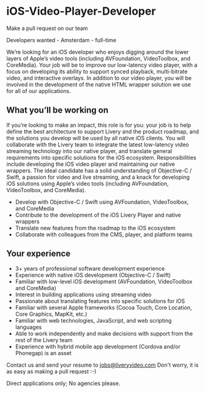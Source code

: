 # iOS-Video-Player-Developer
Make a pull request on our team

Developers wanted - Amsterdam - full-time

We’re looking for an iOS developer who enjoys digging around the lower layers of Apple’s video tools (including AVFoundation, VideoToolbox, and CoreMedia). Your job will be to improve our low-latency video player, with a focus on developing its ability to support synced playback, multi-bitrate video, and interactive overlays. In addition to our video player, you will be involved in the development of the native HTML wrapper solution we use for all of our applications.

## What you’ll be working on

If you’re looking to make an impact, this role is for you: your job is to help define the best architecture to support Livery and the product roadmap, and the solutions you develop will be used by all native iOS clients. You will collaborate with the Livery team to integrate the latest low-latency video streaming technology into our native player, and translate general requirements into specific solutions for the iOS ecosystem. Responsibilities include developing the iOS video player and maintaining our native wrappers. The ideal candidate has a solid understanding of Objective-C / Swift, a passion for video and live streaming, and a knack for developing iOS solutions using Apple’s video tools (including AVFoundation, VideoToolbox, and CoreMedia).
- Develop with Objective-C / Swift using AVFoundation, VideoToolbox, and CoreMedia
- Contribute to the development of the iOS Livery Player and native wrappers
- Translate new features from the roadmap to the iOS ecosystem
- Collaborate with colleagues from the CMS, player, and platform teams


## Your experience
- 3+ years of professional software development experience
- Experience with native iOS development (Objective-C / Swift)
- Familiar with low-level iOS development (AVFoundation, VideoToolbox and CoreMedia)
- Interest in building applications using streaming video
- Passionate about translating features into specific solutions for iOS
- Familiar with several Apple frameworks (Cocoa Touch, Core Location, Core Graphics, MapKit, etc.)
- Familiar with web technologies, JavaScript, and web scripting languages
- Able to work independently and make decisions with support from the rest of the Livery team
- Experience with hybrid mobile app development (Cordova and/or Phonegap) is an asset


Contact us and send your resume to jobs@liveryvideo.com Don't worry, it is as easy as making a pull request :-)

Direct applications only; No agencies please.
